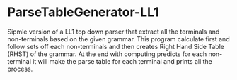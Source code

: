 # ParseTableGenerator-LL1
Sipmle version of a LL1 top down parser that extract all the terminals and non-terminals based on the given grammar. This program calculate first and follow sets off each non-terminals and then creates Right Hand Side Table (RHST) of the grammar. At the end with computing predicts for each non-terminal it will make the parse table for each terminal and prints all the process.
<br/><br/>

